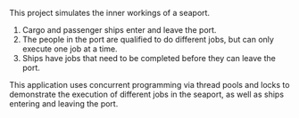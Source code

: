 This project simulates the inner workings of a seaport. 
1. Cargo and passenger ships enter and leave the port.
2. The people in the port are qualified to do different jobs, but can only execute one job at a time.
3. Ships have jobs that need to be completed before they can leave the port.

This application uses concurrent programming via thread pools and locks to demonstrate the execution of different jobs in the seaport, as well as ships entering and leaving the port.
